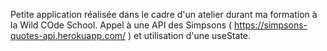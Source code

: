 Petite application réalisée dans le cadre d'un atelier durant ma formation à la Wild COde School. Appel à une API des Simpsons ( https://simpsons-quotes-api.herokuapp.com/ ) et utilisation d'une useState.
